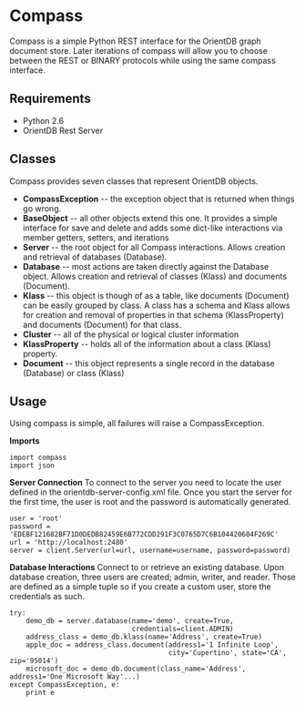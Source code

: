 Compass
=============
Compass is a simple Python REST interface for the OrientDB graph document store. Later iterations of compass will allow you to choose between the REST or BINARY protocols while using the same compass interface.

Requirements
-------------
* Python 2.6 
* OrientDB Rest Server

Classes
-------------
Compass provides seven classes that represent OrientDB objects. 

* **CompassException** -- the exception object that is returned when things go wrong.
* **BaseObject** -- all other objects extend this one. It provides a simple interface for save and delete and adds some dict-like interactions via member getters, setters, and iterations
* **Server** -- the root object for all Compass interactions. Allows creation and retrieval of databases (Database).
* **Database** -- most actions are taken directly against the Database object. Allows creation and retrieval of classes (Klass) and documents (Document).
* **Klass** -- this object is though of as a table, like documents (Document) can be easily grouped by class. A class has a schema and Klass allows for creation and removal of properties in that schema (KlassProperty) and documents (Document) for that class.
* **Cluster** -- all of the physical or logical cluster information
* **KlassProperty** -- holds all of the information about a class (Klass) property.
* **Document** -- this object represents a single record in the database (Database) or class (Klass)

Usage
-------------
Using compass is simple, all failures will raise a CompassException.
    
**Imports**
    
    import compass
	import json
	
**Server Connection**
To connect to the server you need to locate the user defined in the orientdb-server-config.xml file. Once you start the server for the first time, the user is root and the password is automatically generated.
    
    user = 'root'
    password = 'EDEBF121682BF71D0DEDB82459E6B772CDD291F3C0765D7C6B104420604F269C'
    url = 'http://localhost:2480'
    server = client.Server(url=url, username=username, password=password)
    
**Database Interactions**
Connect to or retrieve an existing database. Upon database creation, three users are created; admin, writer, and reader. Those are defined as a simple tuple so if you create a custom user, store the credentials as such.

    try:
        demo_db = server.database(name='demo', create=True, 
                                  credentials=client.ADMIN)
        address_class = demo_db.klass(name='Address', create=True)
        apple_doc = address_class.document(address1='1 Infinite Loop', 
                                           city='Cupertino', state='CA', zip='95014')
        microsoft_doc = demo_db.document(class_name='Address', address1='One Microsoft Way'...)
    except CompassException, e:
        print e